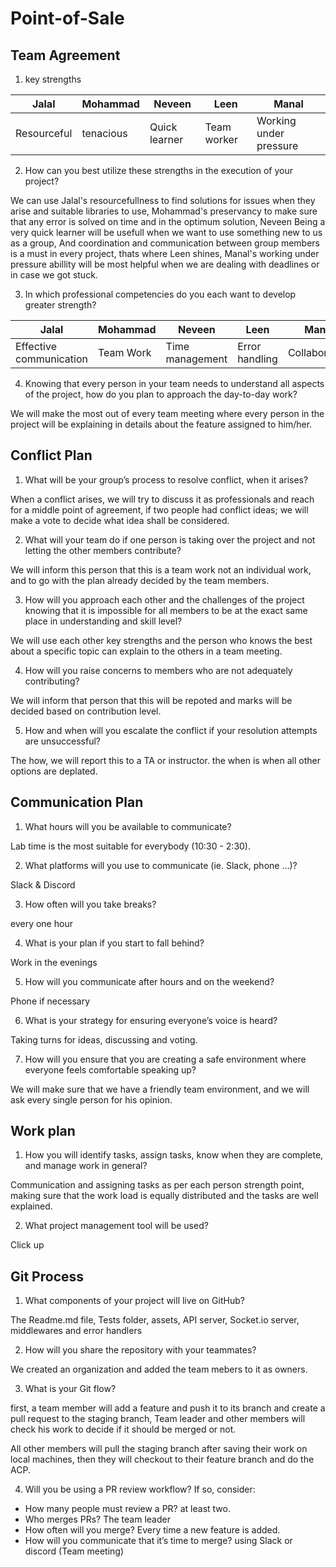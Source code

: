 # Point-of-Sale

## Team Agreement

1.  key strengths

| Jalal       | Mohammad  | Neveen        | Leen        | Manal                  |
| ----------- | --------- | ------------- | ----------- | ---------------------- |
| Resourceful | tenacious | Quick learner | Team worker | Working under pressure |

2. How can you best utilize these strengths in the execution of your project?

We can use Jalal's resourcefullness to find solutions for issues when they arise and suitable libraries to use, Mohammad's preservancy to make sure that any error is solved on time and in the optimum solution, Neveen Being a very quick learner will be usefull when we want to use something new to us as a group, And coordination and communication between group members is a must in every project, thats where Leen shines, Manal's working under pressure abillity will be most helpful when we are dealing with deadlines or in case we got stuck.

3. In which professional competencies do you each want to develop greater strength?

| Jalal                   | Mohammad  | Neveen          | Leen           | Manal         |
| ----------------------- | --------- | --------------- | -------------- | ------------- |
| Effective communication | Team Work | Time management | Error handling | Collaboration |

4. Knowing that every person in your team needs to understand all aspects of the project, how do you plan to approach the day-to-day work?

We will make the most out of every team meeting where every person in the project will be explaining in details about the feature assigned to him/her.

## Conflict Plan

1. What will be your group’s process to resolve conflict, when it arises?

When a conflict arises, we will try to discuss it as professionals and reach for a middle point of agreement, if two people had conflict ideas; we will make a vote to decide what idea shall be considered.

2. What will your team do if one person is taking over the project and not letting the other members contribute?

We will inform this person that this is a team work not an individual work, and to go with the plan already decided by the team members.

3. How will you approach each other and the challenges of the project knowing that it is impossible for all members to be at the exact same place in understanding and skill level?

We will use each other key strengths and the person who knows the best about a specific topic can explain to the others in a team meeting.

4. How will you raise concerns to members who are not adequately contributing?

We will inform that person that this will be repoted and marks will be decided based on contribution level.

5. How and when will you escalate the conflict if your resolution attempts are unsuccessful?

The how, we will report this to a TA or instructor. the when is when all other options are deplated.

## Communication Plan

1. What hours will you be available to communicate?

Lab time is the most suitable for everybody (10:30 - 2:30).

2. What platforms will you use to communicate (ie. Slack, phone …)?

Slack & Discord

3. How often will you take breaks?

every one hour

4. What is your plan if you start to fall behind?

Work in the evenings

5. How will you communicate after hours and on the weekend?

Phone if necessary

6. What is your strategy for ensuring everyone’s voice is heard?

Taking turns for ideas, discussing and voting.

7. How will you ensure that you are creating a safe environment where everyone feels comfortable speaking up?

We will make sure that we have a friendly team environment, and we will ask every single person for his opinion.

## Work plan

1. How you will identify tasks, assign tasks, know when they are complete, and manage work in general?

Communication and assigning tasks as per each person strength point, making sure that the work load is equally distributed and the tasks are well explained.

2. What project management tool will be used?

Click up

## Git Process

1. What components of your project will live on GitHub?

The Readme.md file, Tests folder, assets, API server, Socket.io server, middlewares and error handlers

2. How will you share the repository with your teammates?

We created an organization and added the team mebers to it as owners.

3. What is your Git flow?

first, a team member will add a feature and push it to its branch and create a pull request to the staging branch, Team leader and other members will check his work to decide if it should be merged or not.

All other members will pull the staging branch after saving their work on local machines, then they will checkout to their feature branch and do the ACP.

4. Will you be using a PR review workflow? If so, consider:

- How many people must review a PR?
  at least two.
- Who merges PRs?
  The team leader
- How often will you merge?
  Every time a new feature is added.
- How will you communicate that it’s time to merge?
  using Slack or discord (Team meeting)
